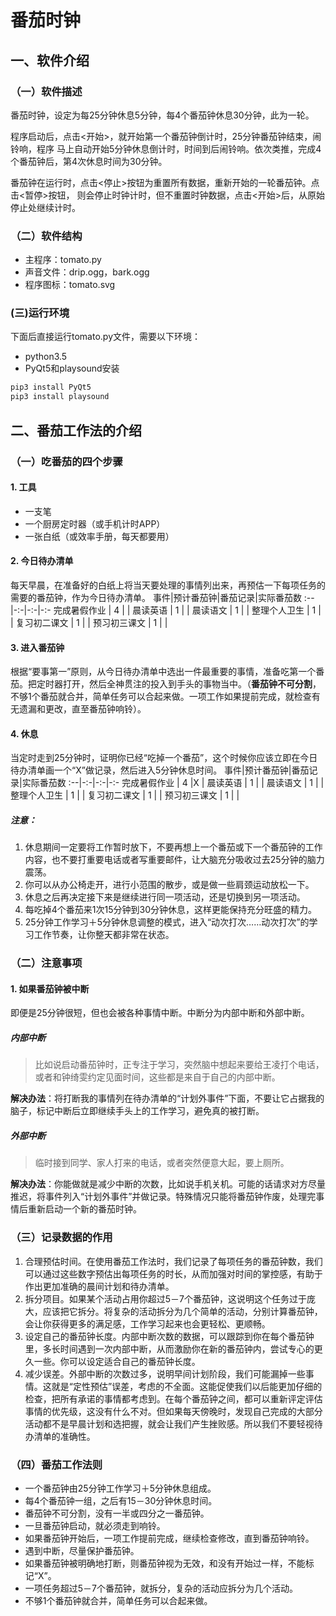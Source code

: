 # 番茄时钟

## 一、软件介绍
### （一）软件描述
番茄时钟，设定为每25分钟休息5分钟，每4个番茄钟休息30分钟，此为一轮。

程序启动后，点击<开始>，就开始第一个番茄钟倒计时，25分钟番茄钟结束，闹铃响，程序
马上自动开始5分钟休息倒计时，时间到后闹铃响。依次类推，完成4个番茄钟后，第4次休息时间为30分钟。

番茄钟在运行时，点击<停止>按钮为重置所有数据，重新开始的一轮番茄钟。点击<暂停>按钮，
则会停止时钟计时，但不重置时钟数据，点击<开始>后，从原始停止处继续计时。

### （二）软件结构
- 主程序：tomato.py
- 声音文件：drip.ogg，bark.ogg
- 程序图标：tomato.svg

### (三)运行环境

下面后直接运行tomato.py文件，需要以下环境：
- python3.5
- PyQt5和playsound安装
```bash
pip3 install PyQt5
pip3 install playsound
```

## 二、番茄工作法的介绍
### （一）吃番茄的四个步骤
#### 1. 工具
- 一支笔
- 一个厨房定时器（或手机计时APP）
- 一张白纸（或效率手册，每天都要用）
#### 2. 今日待办清单
每天早晨，在准备好的白纸上将当天要处理的事情列出来，再预估一下每项任务的需要的番茄钟，作为今日待办清单。
事件|预计番茄钟|番茄记录|实际番茄数
:--|-:-|-:-|-:-
完成暑假作业 | 4 | |
晨读英语 | 1 | |
晨读语文 | 1 | |
整理个人卫生 | 1 | |
复习初二课文 | 1 | |
预习初三课文 | 1 | |
#### 3. 进入番茄钟
根据“要事第一”原则，从今日待办清单中选出一件最重要的事情，准备吃第一个番茄。把定时器打开，然后全神贯注的投入到手头的事物当中。（**番茄钟不可分割**，不够1个番茄就合并，简单任务可以合起来做。一项工作如果提前完成，就检查有无遗漏和更改，直至番茄钟响铃）。
#### 4. 休息
当定时走到25分钟时，证明你已经“吃掉一个番茄”，这个时候你应该立即在今日待办清单画一个“X”做记录，然后进入5分钟休息时间。
事件|预计番茄钟|番茄记录|实际番茄数
:--|-:-|-:-|-:-
完成暑假作业 | 4 |X |
晨读英语 | 1 | |
晨读语文 | 1 | |
整理个人卫生 | 1 | |
复习初二课文 | 1 | |
预习初三课文 | 1 | |
##### 注意：
1. 休息期间一定要将工作暂时放下，不要再想上一个番茄或下一个番茄钟的工作内容，也不要打重要电话或者写重要邮件，让大脑充分吸收过去25分钟的脑力震荡。
2. 你可以从办公椅走开，进行小范围的散步，或是做一些肩颈运动放松一下。
3. 休息之后再决定接下来是继续进行同一项活动，还是切换到另一项活动。
4. 每吃掉4个番茄来1次15分钟到30分钟休息，这样更能保持充分旺盛的精力。
5. 25分钟工作学习＋5分钟休息调整的模式，进入“动次打次……动次打次”的学习工作节奏，让你整天都非常在状态。
### （二）注意事项
#### 1. 如果番茄钟被中断
即便是25分钟很短，但也会被各种事情中断。中断分为内部中断和外部中断。
##### 内部中断
> 比如说启动番茄钟时，正专注于学习，突然脑中想起来要给王凌打个电话，或者和钟绮雯约定见面时间，这些都是来自于自己的内部中断。

**解决办法**：将打断我的事情列在待办清单的“计划外事件”下面，不要让它占据我的脑子，标记中断后立即继续手头上的工作学习，避免真的被打断。
##### 外部中断
> 临时接到同学、家人打来的电话，或者突然便意大起，要上厕所。

**解决办法**：你能做就是减少中断的次数，比如说手机关机。可能的话请求对方尽量推迟，将事件列入“计划外事件”并做记录。特殊情况只能将番茄钟作废，处理完事情后重新启动一个新的番茄时钟。

### （三）记录数据的作用
1. 合理预估时间。在使用番茄工作法时，我们记录了每项任务的番茄钟数，我们可以通过这些数字预估出每项任务的时长，从而加强对时间的掌控感，有助于作出更加准确的晨间计划和待办清单。
2. 拆分项目。如果某个活动占用你超过5－7个番茄钟，这说明这个任务过于庞大，应该把它拆分。将复杂的活动拆分为几个简单的活动，分别计算番茄钟，会让你获得更多的满足感，工作学习起来也会更轻松、更顺畅。
3. 设定自己的番茄钟长度。内部中断次数的数据，可以跟踪到你在每个番茄钟里，多长时间遇到一次内部中断，从而激励你在新的番茄钟内，尝试专心的更久一些。你可以设定适合自己的番茄钟长度。
4. 减少误差。外部中断的次数过多，说明早间计划阶段，我们可能漏掉一些事情。这就是“定性预估”误差，考虑的不全面。这能促使我们以后能更加仔细的检查，把所有承诺的事情都考虑到。在每个番茄钟之间，都可以重新评定评估事情的优先级，这没有什么不对。但如果每天傍晚时，发现自己完成的大部分活动都不是早晨计划和选把握，就会让我们产生挫败感。所以我们不要轻视待办清单的准确性。

### （四）番茄工作法则
- 一个番茄钟由25分钟工作学习＋5分钟休息组成。
- 每4个番茄钟一组，之后有15－30分钟休息时间。
- 番茄钟不可分割，没有一半或四分之一番茄钟。
- 一旦番茄钟启动，就必须走到响铃。
- 如果番茄钟开始后，一项工作提前完成，继续检查修改，直到番茄钟响铃。
- 遇到中断，尽量保护番茄钟。
- 如果番茄钟被明确地打断，则番茄钟视为无效，和没有开始过一样，不能标记“X”。
- 一项任务超过5－7个番茄钟，就拆分，复杂的活动应拆分为几个活动。
- 不够1个番茄钟就合并，简单任务可以合起来做。
